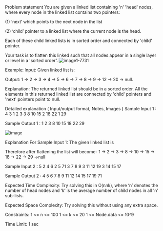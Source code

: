 Problem statement
You are given a linked list containing 'n' 'head' nodes, where every node in the linked list contains two pointers:



(1) ‘next’ which points to the next node in the list

(2) ‘child’ pointer to a linked list where the current node is the head.



Each of these child linked lists is in sorted order and connected by 'child' pointer.



Your task is to flatten this linked such that all nodes appear in a single layer or level in a 'sorted order'.
![image1-7731](https://github.com/user-attachments/assets/013b6f79-9f2b-4d5a-8106-ef9416a4bee7)


Example:
Input: Given linked list is:

Output:
1 → 2 → 3 → 4 → 5 → 6 → 7 → 8 → 9 → 12 → 20 → null.


Explanation:
The returned linked list should be in a sorted order. All the elements in this returned linked list are connected by 'child' pointers and 'next' pointers point to null.


Detailed explanation ( Input/output format, Notes, Images )
Sample Input 1 :
4
3
1 2 3
3
8 10 15
2
18 22
1
29


Sample Output 1 :
1 2 3 8 10 15 18 22 29

![image](https://github.com/user-attachments/assets/f9704e11-e497-4c7b-a9f3-78f899cca052)


Explanation For Sample Input 1:
The given linked list is 

Therefore after flattening the list will become-
1 -> 2 -> 3 -> 8 -> 10 -> 15 -> 18 -> 22 -> 29 ->null


Sample Input 2 :
5
2
4 6
2
5 71
3
7 8 9
3 
11 12 19
3
14 15 17


Sample Output 2 :
4 5 6 7 8 9 11 12 14 15 17 19 71


Expected Time Complexity:
Try solving this in O(n*n*k), where ‘n’ denotes the number of head nodes and ‘k’ is the average number of child nodes in all 'n' sub-lists.     


Expected Space Complexity:
Try solving this without using any extra space.   


Constraints:
1 <= n <= 100
1 <= k <= 20
1 <= Node.data <= 10^9

Time Limit: 1 sec
